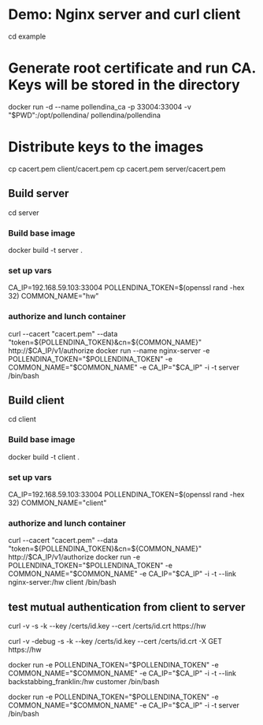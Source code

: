 # Demo: Nginx server and curl client

cd example

# Generate root certificate and run CA. Keys will be stored in the directory
docker run -d --name pollendina_ca -p 33004:33004 -v "$PWD":/opt/pollendina/ pollendina/pollendina

# Distribute keys to the images
cp cacert.pem client/cacert.pem
cp cacert.pem server/cacert.pem


## Build server
cd server

### Build base image
docker build -t server .

### set up vars
CA_IP=192.168.59.103:33004
POLLENDINA_TOKEN=$(openssl rand -hex 32)
COMMON_NAME="hw"

### authorize and lunch container
curl --cacert "cacert.pem" --data "token=${POLLENDINA_TOKEN}&cn=${COMMON_NAME}" http://$CA_IP/v1/authorize
docker run --name nginx-server -e POLLENDINA_TOKEN="$POLLENDINA_TOKEN" -e COMMON_NAME="$COMMON_NAME" -e CA_IP="$CA_IP" -i -t server /bin/bash

## Build client
cd client

### Build base image
docker build -t client .

### set up vars
CA_IP=192.168.59.103:33004
POLLENDINA_TOKEN=$(openssl rand -hex 32)
COMMON_NAME="client"

### authorize and lunch container
curl --cacert "cacert.pem" --data "token=${POLLENDINA_TOKEN}&cn=${COMMON_NAME}" http://$CA_IP/v1/authorize
docker run -e POLLENDINA_TOKEN="$POLLENDINA_TOKEN" -e COMMON_NAME="$COMMON_NAME" -e CA_IP="$CA_IP" -i -t --link nginx-server:/hw client /bin/bash

## test mutual authentication from client to server
curl -v -s -k --key /certs/id.key --cert /certs/id.crt https://hw










curl -v -debug -s -k --key /certs/id.key --cert /certs/id.crt -X GET https://hw


docker run -e POLLENDINA_TOKEN="$POLLENDINA_TOKEN" -e COMMON_NAME="$COMMON_NAME" -e CA_IP="$CA_IP" -i -t --link backstabbing_franklin:/hw customer /bin/bash

docker run -e POLLENDINA_TOKEN="$POLLENDINA_TOKEN" -e COMMON_NAME="$COMMON_NAME" -e CA_IP="$CA_IP" -i -t server /bin/bash
